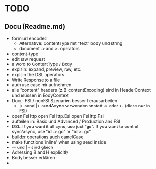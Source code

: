 
# TODO

## Docu (Readme.md)

* form url encoded
    * Alternative: ContentType mit "text" body und string
    * document .> and >. operators
* content-type
* edit raw request
* a word to ContentType / Body
* explain: expand, preview, raw, etc.
* explain the DSL operators
* Write Response to a file
* auth use case mit aufnehmen
* alle "content" headers (z.B. contentEncoding) sind in HeaderContext und müssen in BodyContext
* Docu: FSI / nonFSI Szenarien besser herausarbeiten
    * |> send    |> sendAsync verwenden anstatt .> oder >. (diese nur in FSI)
* open FsHttp
  open FsHttp.Dsl
  open FsHttp.Fsi
* aufteilen in: Basic und Advanced / Production and FSI
* DSL: If you want it all sync, use just "go". If you want to control sync/async, use "id .> go" or "id >. go"
* builder operations auch camelCase
* make functions 'inline' when using send inside
* -- und |> sind gleich
* Adressing B and H explicitly
* Body besser erklären
* 
